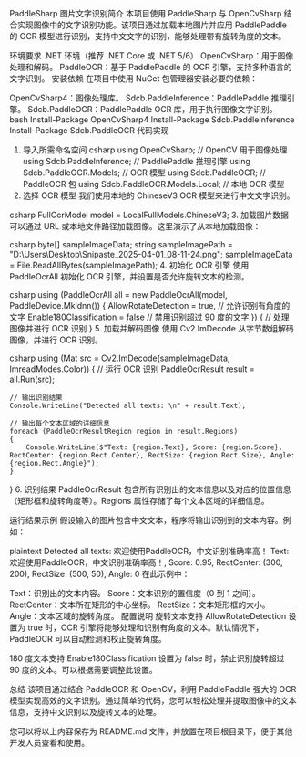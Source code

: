 PaddleSharp 图片文字识别简介
本项目使用 PaddleSharp 与 OpenCvSharp 结合实现图像中的文字识别功能。该项目通过加载本地图片并应用 PaddlePaddle 的 OCR 模型进行识别，支持中文文字的识别，能够处理带有旋转角度的文本。

环境要求
.NET 环境（推荐 .NET Core 或 .NET 5/6）
OpenCvSharp：用于图像处理和解码。
PaddleOCR：基于 PaddlePaddle 的 OCR 引擎，支持多种语言的文字识别。
安装依赖
在项目中使用 NuGet 包管理器安装必要的依赖：

OpenCvSharp4：图像处理库。
Sdcb.PaddleInference：PaddlePaddle 推理引擎。
Sdcb.PaddleOCR：PaddlePaddle OCR 库，用于执行图像文字识别。
bash
Install-Package OpenCvSharp4
Install-Package Sdcb.PaddleInference
Install-Package Sdcb.PaddleOCR
代码实现
1. 导入所需命名空间
csharp
using OpenCvSharp;  // OpenCV 用于图像处理
using Sdcb.PaddleInference;  // PaddlePaddle 推理引擎
using Sdcb.PaddleOCR.Models;  // OCR 模型
using Sdcb.PaddleOCR;  // PaddleOCR 包
using Sdcb.PaddleOCR.Models.Local;  // 本地 OCR 模型
2. 选择 OCR 模型
我们使用本地的 ChineseV3 OCR 模型来进行中文文字识别。

csharp
FullOcrModel model = LocalFullModels.ChineseV3;
3. 加载图片数据
可以通过 URL 或本地文件路径加载图像。这里演示了从本地加载图像：

csharp
byte[] sampleImageData;
string sampleImagePath = "D:\\Users\\Desktop\\Snipaste_2025-04-01_08-11-24.png";
sampleImageData = File.ReadAllBytes(sampleImagePath);
4. 初始化 OCR 引擎
使用 PaddleOcrAll 初始化 OCR 引擎，并设置是否允许旋转文本的检测。

csharp
using (PaddleOcrAll all = new PaddleOcrAll(model, PaddleDevice.Mkldnn())
{
    AllowRotateDetection = true,  // 允许识别有角度的文字
    Enable180Classification = false  // 禁用识别超过 90 度的文字
})
{
    // 处理图像并进行 OCR 识别
}
5. 加载并解码图像
使用 Cv2.ImDecode 从字节数组解码图像，并进行 OCR 识别。

csharp
using (Mat src = Cv2.ImDecode(sampleImageData, ImreadModes.Color))
{
    // 运行 OCR 识别
    PaddleOcrResult result = all.Run(src);
    
    // 输出识别结果
    Console.WriteLine("Detected all texts: \n" + result.Text);

    // 输出每个文本区域的详细信息
    foreach (PaddleOcrResultRegion region in result.Regions)
    {
        Console.WriteLine($"Text: {region.Text}, Score: {region.Score}, RectCenter: {region.Rect.Center}, RectSize: {region.Rect.Size}, Angle: {region.Rect.Angle}");
    }
}
6. 识别结果
PaddleOcrResult 包含所有识别出的文本信息以及对应的位置信息（矩形框和旋转角度等）。Regions 属性存储了每个文本区域的详细信息。

运行结果示例
假设输入的图片包含中文文本，程序将输出识别到的文本内容。例如：

plaintext
Detected all texts: 
欢迎使用PaddleOCR，中文识别准确率高！
Text: 欢迎使用PaddleOCR，中文识别准确率高！, Score: 0.95, RectCenter: (300, 200), RectSize: (500, 50), Angle: 0
在此示例中：

Text：识别出的文本内容。
Score：文本识别的置信度（0 到 1 之间）。
RectCenter：文本所在矩形的中心坐标。
RectSize：文本矩形框的大小。
Angle：文本区域的旋转角度。
配置说明
旋转文本支持
AllowRotateDetection 设置为 true 时，OCR 引擎将能够处理和识别有角度的文本。默认情况下，PaddleOCR 可以自动检测和校正旋转角度。

180 度文本支持
Enable180Classification 设置为 false 时，禁止识别旋转超过 90 度的文本。可以根据需要调整此设置。

总结
该项目通过结合 PaddleOCR 和 OpenCV，利用 PaddlePaddle 强大的 OCR 模型实现高效的文字识别。通过简单的代码，您可以轻松处理并提取图像中的文本信息，支持中文识别以及旋转文本的处理。

您可以将以上内容保存为 README.md 文件，并放置在项目根目录下，便于其他开发人员查看和使用。
